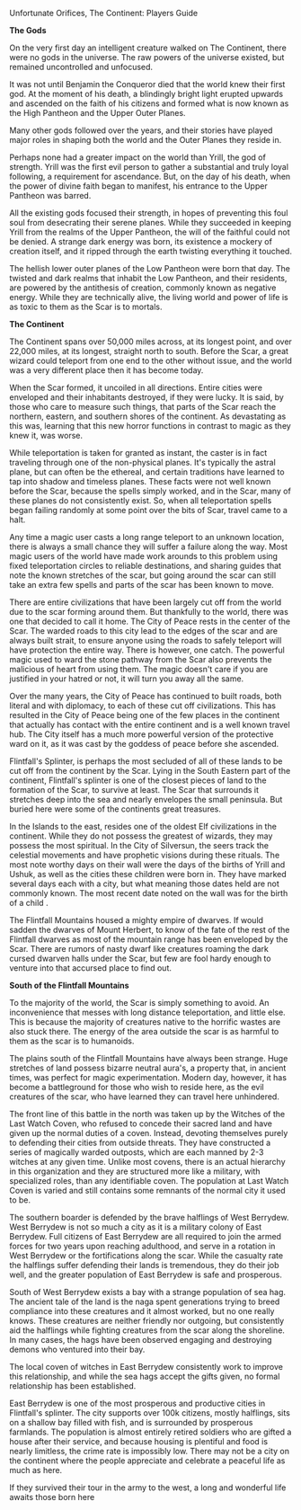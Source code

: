 ﻿Unfortunate Orifices, The Continent: Players Guide


**The Gods**


On the very first day an intelligent creature walked on The Continent, there were no gods in the universe.  The raw powers of the universe existed, but remained uncontrolled and unfocused.

It was not until Benjamin the Conqueror died that the world knew their first god.  At the moment of his death, a blindingly bright light erupted upwards and ascended on the faith of his citizens and formed what is now known as the High Pantheon and the Upper Outer Planes.

Many other gods followed over the years, and their stories have played major roles in shaping both the world and the Outer Planes they reside in.

Perhaps none had a greater impact on the world than Yrill, the god of strength.  Yrill was the first evil person to gather a substantial and truly loyal following, a requirement for ascendance.  But, on the day of his death, when the power of divine faith began to manifest, his entrance to the Upper Pantheon was barred.  

All the existing gods focused their strength, in hopes of preventing this foul soul from desecrating their serene planes.   While they succeeded in keeping Yrill from the realms of the Upper Pantheon, the will of the faithful could not be denied.   A strange dark energy was born, its existence a mockery of creation itself, and it ripped through the earth twisting everything it touched.

The hellish lower outer planes of the Low Pantheon were born that day.  The twisted and dark realms that inhabit the Low Pantheon, and their residents, are powered by the antithesis of creation, commonly known as negative energy.  While they are technically alive, the living world and power of life is as toxic to them as the Scar is to mortals.



**The Continent**

The Continent spans over 50,000 miles across, at its longest point, and over 22,000 miles, at its longest, straight north to south.  Before the Scar, a great wizard could teleport from one end to the other without issue, and the world was a very different place then it has become today.


When the Scar formed, it uncoiled in all directions.  Entire cities were enveloped and their inhabitants destroyed, if they were lucky.  It is said, by those who care to measure such things, that parts of the Scar reach the northern, eastern, and southern shores of the continent.  As devastating as this was, learning that this new horror functions in contrast to magic as they knew it, was worse.

While teleportation is taken for granted as instant, the caster is in fact traveling through one of the non-physical planes.  It's typically the astral plane, but can often be the ethereal, and certain traditions have learned to tap into shadow and timeless planes.  These facts were not well known before the Scar, because the spells simply worked, and in the Scar, many of these planes do not consistently exist.  So, when all teleportation spells began failing randomly at some point over the bits of Scar, travel came to a halt.

Any time a magic user casts a long range teleport to an unknown location, there is always a small chance they will suffer a failure along the way.  Most magic users of the world have made work arounds to this problem using fixed teleportation circles to reliable destinations, and sharing guides that note the known stretches of the scar, but going around the scar can still take an extra few spells and parts of the scar has been known to move.

There are entire civilizations that have been largely cut off from the world due to the scar forming around them. But thankfully to the world, there was one that decided to call it home.  The City of Peace rests in the center of the Scar.  The warded roads to this city lead to the edges of the scar and are always built strait, to ensure anyone using the roads to safely teleport will have protection the entire way.  There is however, one catch.  The powerful magic used to ward the stone pathway from the Scar also prevents the malicious of heart from using them.  The magic doesn't care if you are justified in your hatred or not, it will turn you away all the same.

Over the many years, the City of Peace has continued to built roads, both literal and with diplomacy, to each of these cut off civilizations.  This has resulted in the City of Peace being one of the few places in the continent that actually has contact with the entire continent and is a well known travel hub.  The City itself has a much more powerful version of the protective ward on it, as it was cast by the goddess of peace before she ascended.


Flintfall's Splinter, is perhaps the most secluded of all of these lands to be cut off from the continent by the Scar.  Lying in the South Eastern part of the continent, Flintfall's splinter is one of the closest pieces of land to the formation of the Scar, to survive at least.  The Scar that surrounds it stretches deep into the sea and nearly envelopes the small peninsula.  But buried here were some of the continents great treasures.

In the Islands to the east, resides one of the oldest Elf civilizations in the continent.  While they do not possess the greatest of wizards, they may possess the most spiritual.  In the City of Silversun, the seers track the celestial movements and have prophetic visions during these rituals.  The most note worthy days on their wall were the days of the births of Yrill and Ushuk, as well as the cities these children were born in.  They have marked several days each with a city, but what meaning those dates held are not commonly known.  The most recent date noted on the wall was for the birth of a child .

The Flintfall Mountains housed a mighty empire of dwarves.  If would sadden the dwarves of Mount Herbert, to know of the fate of the rest of the Flintfall dwarves as most of the mountain range has been enveloped by the Scar.  There are rumors of nasty dwarf like creatures roaming the dark cursed dwarven halls under the Scar, but few are fool hardy enough to venture into that accursed place to find out.

**South of the Flintfall Mountains**

To the majority of the world, the Scar is simply something to avoid.  An inconvenience that messes with long distance teleportation, and little else.  This is because the majority of creatures native to the horrific wastes are also stuck there.  The energy of the area outside the scar is as harmful to them as the scar is to humanoids.

The plains south of the Flintfall Mountains have always been strange.   Huge stretches of land possess bizarre neutral aura's, a property that, in ancient times, was perfect for magic experimentation.   Modern day, however, it has become a battleground for those who wish to reside here, as the evil creatures of the scar, who have learned they can travel here unhindered.

The front line of this battle in the north was taken up by the Witches of the Last Watch Coven, who refused to concede their sacred land and have given up the normal duties of a coven.  Instead, devoting themselves purely to defending their cities from outside threats.   They have constructed a series of magically warded outposts, which are each manned by 2-3 witches at any given time.  Unlike most covens, there is an actual hierarchy in this organization and they are structured more like a military, with specialized roles, than any identifiable coven.  The population at Last Watch Coven is varied and still contains some remnants of the normal city it used to be.

The southern boarder is defended by the brave halflings of West Berrydew.  West Berrydew is not so much a city as it is a military colony of East Berrydew.  Full citizens of East Berrydew are all required to join the armed forces for two years upon reaching adulthood, and serve in a rotation in West Berrydew or the fortifications along the scar.  While the casualty rate the halflings suffer defending their lands is tremendous, they do their job well, and the greater population of East Berrydew is safe and prosperous.

South of West Berrydew exists a bay with a strange population of sea hag.  The ancient tale of the land is the naga spent generations trying to breed compliance into these creatures and it almost worked, but no one really knows.   These creatures are neither friendly nor outgoing, but consistently aid the halflings while fighting creatures from the scar along the shoreline.  In many cases, the hags have been observed engaging and destroying demons who ventured into their bay.

The local coven of witches in East Berrydew consistently work to improve this relationship, and while the sea hags accept the gifts given, no formal relationship has been established.

East Berrydew is one of the most prosperous and productive cities in Flintfall's splinter.  The city supports over 100k citizens, mostly halflings, sits on a shallow bay filled with fish, and is surrounded by prosperous farmlands.  The population is almost entirely retired soldiers who are gifted a house after their service, and because housing is plentiful and food is nearly limitless, the crime rate is impossibly low. There may not be a city on the continent where the people appreciate and celebrate a peaceful life as much as here.

If they survived their tour in the army to the west, a long and wonderful life awaits those born here
